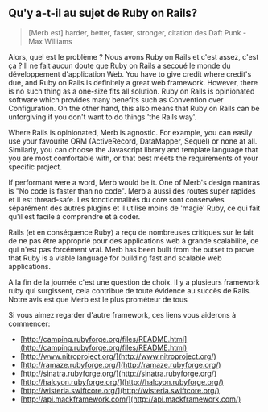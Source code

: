 ## Qu'y a-t-il au sujet de Ruby on Rails?

> [Merb est] harder, better, faster, stronger, citation des Daft Punk - Max Williams

Alors, quel est le problème ? Nous avons Ruby on Rails et c'est assez, c'est ça ? 
Il ne fait aucun doute que Ruby on Rails a secoué le monde du développement 
d'application Web. You have to give credit where credit's due, and Ruby on Rails 
is definitely a great web framework.  However, there is no such thing as a 
one-size fits all solution.  Ruby on Rails is opinionated software which 
provides many benefits such as Convention over Configuration.  On the other 
hand, this also means that Ruby on Rails can be unforgiving if you don't want 
to do things 'the Rails way'.
 
Where Rails is opinionated, Merb is agnostic. For example, you can easily use 
your favourite ORM (ActiveRecord, DataMapper, Sequel) or none at all.  
Similarly, you can choose the Javascript library and template language that you 
are most comfortable with, or that best meets the requirements of your specific 
project.

If performant were a word, Merb would be it.  One of Merb's design mantras is 
"No code is faster than no code". Merb a aussi des routes super rapides et il 
est thread-safe. Les fonctionnalités du core sont conservées séparément des autres plugins 
et il utilise moins de 'magie' Ruby, ce qui fait qu'il est facile à comprendre et à coder.


Rails (et en conséquence Ruby) a reçu de nombreuses critiques sur le fait de ne pas être 
approprié pour des applications web à grande scalabilité, ce qui n'est pas forcément vrai. Merb 
has been built from the outset to prove that Ruby is a viable language for 
building fast and scalable web applications.


A la fin de la journée c'est une question de choix. Il y a plusieurs framework ruby 
qui surgissent, cela contribue de toute évidence au succès de Rails.
Notre avis est que Merb est le plus prométeur de tous


Si vous aimez regarder d'autre framework, ces liens vous aiderons à commencer:

- [http://camping.rubyforge.org/files/README.html](http://camping.rubyforge.org/files/README.html)
- [http://www.nitroproject.org/](http://www.nitroproject.org/)
- [http://ramaze.rubyforge.org/](http://ramaze.rubyforge.org/)
- [http://sinatra.rubyforge.org/](http://sinatra.rubyforge.org/)
- [http://halcyon.rubyforge.org/](http://halcyon.rubyforge.org/)
- [http://wisteria.swiftcore.org/](http://wisteria.swiftcore.org/)
- [http://api.mackframework.com/](http://api.mackframework.com/)
